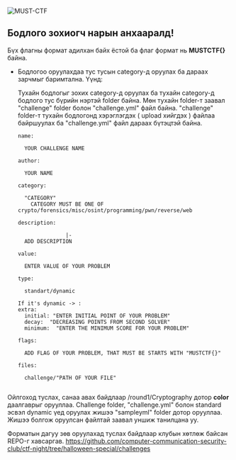 ![MUST-CTF](https://github.com/3nhj0/MUST-CTF/assets/97040301/b7e006e4-78d0-4894-8ac7-e9519ea4687c)

## Бодлого зохиогч нарын анхааралд!

Бүх флагны формат адилхан байх ёстой ба флаг формат нь **MUSTCTF{}** байна. 

- Бодлогоо оруулахдаа тус тусын category-д оруулах ба дараах зарчмыг баримтална. Үүнд: 

    Тухайн бодлогыг зохих category-д оруулах ба тухайн category-д бодлого тус бүрийн нэртэй folder байна. Мөн тухайн folder-т заавал "challenge" folder болон "challenge.yml" файл байна. "challenge" folder-т тухайн бодлогонд хэрэглэгдэх ( upload хийгдэх ) файлаа байршуулах ба "challenge.yml" файл дараах бүтэцтэй байна.

    ```
    name: 

      YOUR CHALLENGE NAME

    author: 

      YOUR NAME

    category: 

      "CATEGORY"
        CATEGORY MUST BE ONE OF crypto/forensics/misc/osint/programming/pwn/reverse/web

    description:

                   |-
      ADD DESCRIPTION

    value: 

      ENTER VALUE OF YOUR PROBLEM

    type:  

      standart/dynamic

    If it's dynamic -> :
    extra:
      initial: "ENTER INITIAL POINT OF YOUR PROBLEM"
      decay:  "DECREASING POINTS FROM SECOND SOLVER"
      minimum:  "ENTER THE MINIMUM SCORE FOR YOUR PROBLEM"

    flags:

      ADD FLAG OF YOUR PROBLEM, THAT MUST BE STARTS WITH "MUSTCTF{}"

    files:

      challenge/"PATH OF YOUR FILE"
      
    ```

Ойлгоход туслах, санаа авах байдлаар /round1/Cryptography дотор **color** даалгаврыг орууллаа. Challenge folder, "challenge.yml" болон standard эсвэл dynamic үед оруулах жишээ "sampleyml" folder дотор орууллаа. Жишээ болгож оруулсан файлтай заавал уншиж танилцана уу.

Форматын дагуу зөв оруулахад туслах байдлаар клубын хөтлөж байсан REPO-г хавсаргав. 
https://github.com/computer-communication-security-club/ctf-night/tree/halloween-special/challenges

